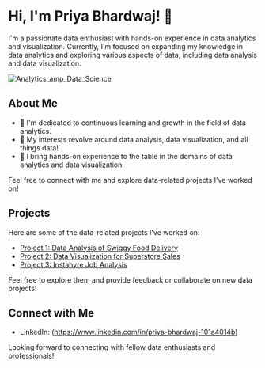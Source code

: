 # Hi, I'm Priya Bhardwaj! 👋

I'm a passionate data enthusiast with hands-on experience in data analytics and visualization. Currently, I'm focused on expanding my knowledge in data analytics and exploring various aspects of data, including data analysis and data visualization.


![Analytics_amp_Data_Science](https://github.com/bhardwaj-priya7/bhardwaj-priya7/assets/138392873/08b49871-2b96-44d5-bd00-13023931428d)



## About Me

- 🌱 I'm dedicated to continuous learning and growth in the field of data analytics.
- 👀 My interests revolve around data analysis, data visualization, and all things data!
- 💼 I bring hands-on experience to the table in the domains of data analytics and data visualization.

Feel free to connect with me and explore data-related projects I've worked on!


## Projects

Here are some of the data-related projects I've worked on:

- [Project 1: Data Analysis of Swiggy Food Delivery](https://github.com/bhardwaj-priya7/Food-Delivery-Analysis)
- [Project 2: Data Visualization for Superstore Sales](https://github.com/bhardwaj-priya7/Superstore-Sales-Analysis)
- [Project 3: Instahyre Job Analysis](https://github.com/bhardwaj-priya7/Instahyre_Job_Anaysis)

Feel free to explore them and provide feedback or collaborate on new data projects!

## Connect with Me

- LinkedIn: (https://www.linkedin.com/in/priya-bhardwaj-101a4014b)

Looking forward to connecting with fellow data enthusiasts and professionals!

